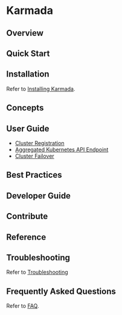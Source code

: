 # Karmada

## Overview

## Quick Start

## Installation
Refer to [Installing Karmada](./installation/installation.md). 

## Concepts

## User Guide

- [Cluster Registration](./userguide/cluster-registration.md) 
- [Aggregated Kubernetes API Endpoint](./userguide/aggregated-api-endpoint.md)
- [Cluster Failover](./userguide/failover.md)

## Best Practices

## Developer Guide

## Contribute

## Reference

## Troubleshooting
Refer to [Troubleshooting](./troubleshooting.md)

## Frequently Asked Questions

Refer to [FAQ](./frequently-asked-questions.md).